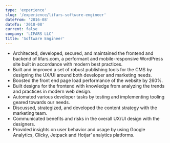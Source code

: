 ```yaml
---
type: 'experience'
slug: '/experience/lifars-software-engineer'
dateFrom: '2016-08'
dateTo: '2018-08'
current: false
company: 'LIFARS LLC'
title: 'Software Engineer'
---
```


- Architected, developed, secured, and maintained the frontend and backend of lifars.com, a performant and mobile-responsive WordPress site built in accordance with modern best practices.
- Built and improved a set of robust publishing tools for the CMS by designing the UX/UI around both developer and marketing needs.
- Boosted the front end page load performance of the website by 260%.
- Built designs for the frontend with knowledge from analyzing the trends and practices in modern web design.
- Automated various developer tasks by testing and implementing tooling geared towards our needs.
- Discussed, strategized, and developed the content strategy with the marketing team.
- Communicated benefits and risks in the overall UX/UI design with the designers.
- Provided insights on user behavior and usage by using Google Analytics, Clicky, Jetpack and Hotjar’ analytics platforms.
